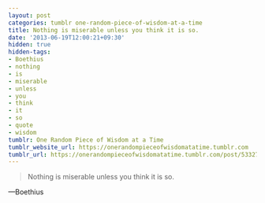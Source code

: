 ```yaml
---
layout: post
categories: tumblr one-random-piece-of-wisdom-at-a-time
title: Nothing is miserable unless you think it is so.
date: '2013-06-19T12:00:21+09:30'
hidden: true
hidden-tags:
- Boethius
- nothing
- is
- miserable
- unless
- you
- think
- it
- so
- quote
- wisdom
tumblr: One Random Piece of Wisdom at a Time
tumblr_website_url: https://onerandompieceofwisdomatatime.tumblr.com
tumblr_url: https://onerandompieceofwisdomatatime.tumblr.com/post/53327143469/nothing-is-miserable-unless-you-think-it-is-so
---
```

> Nothing is miserable unless you think it is so.

—Boethius
